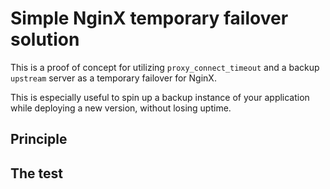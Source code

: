 # Simple NginX temporary failover solution

This is a proof of concept for utilizing `proxy_connect_timeout` and a backup
`upstream` server as a temporary failover for NginX.

This is especially useful to spin up a backup instance of your application
while deploying a new version, without losing uptime.

## Principle


## The test

